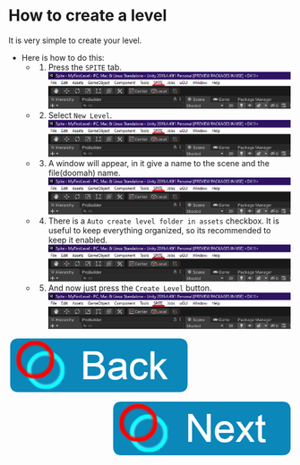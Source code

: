 # How to create a level

It is very simple to create your level.

* Here is how to do this:
    * 1. Press the `SPITE` tab. <img src="https://github.com/layzyidiot/e-sw/blob/main/images/spite-tab.png?raw=true" alt="SPITE Tab">

    * 2. Select `New Level`. <img src="https://github.com/layzyidiot/e-sw/blob/main/images/spite-tab.png?raw=true" alt="SPITE Tab">

    * 3. A window will appear, in it give a name to the scene and the file(doomah) name. <img src="https://github.com/layzyidiot/e-sw/blob/main/images/spite-tab.png?raw=true" alt="SPITE Tab">

    * 4. There is a `Auto create level folder in assets` checkbox. It is useful to keep everything organized, so its recommended to keep it enabled. <img src="https://github.com/layzyidiot/e-sw/blob/main/images/spite-tab.png?raw=true" alt="SPITE Tab">

    * 5. And now just press the `Create Level` button. <img src="https://github.com/layzyidiot/e-sw/blob/main/images/spite-tab.png?raw=true" alt="SPITE Tab">

[![Back](https://github.com/layzyidiot/e-sw/blob/main/images/course_button_back.png?raw=true)](https://layzyidiot.github.io/e-sw/#/Spite-Course/0_Course-Start)

<a href="https://layzyidiot.github.io/e-sw/#/Spite-Course/2_Level-Stats-Info" style="float: right;">
  <img src="https://github.com/layzyidiot/e-sw/blob/main/images/course_button_next.png"/>
</a>
